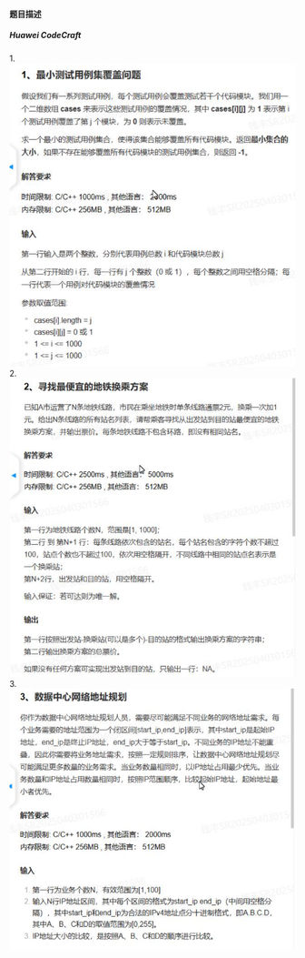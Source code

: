 #### 题目描述
##### Huawei CodeCraft
1.![alt text](img/8a28ebe6dca548792d14c477fe8391b5_.png)
2.![alt text](img/b9678a7200cbd1ae2193de42316b8d9e_.png)
3.![alt text](img/ae72ebea37aada7469e45adac4bc92ae_.png)